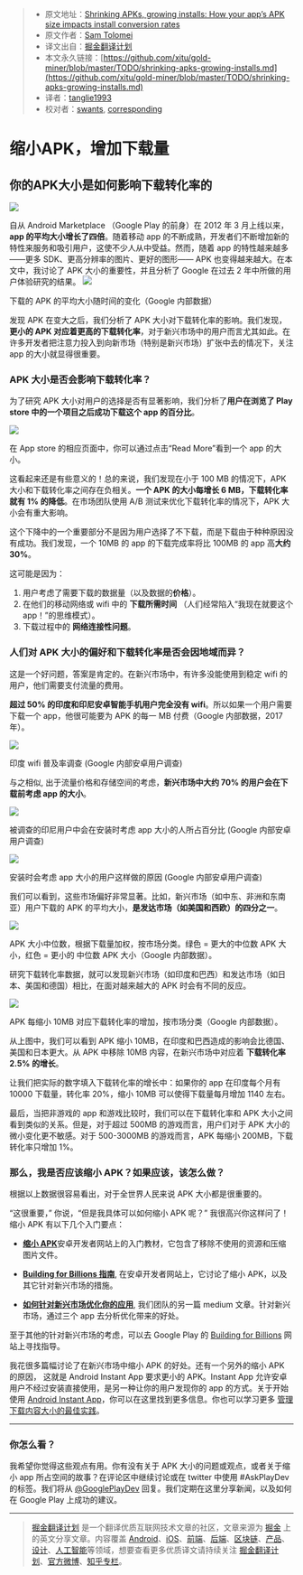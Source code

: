 > * 原文地址：[Shrinking APKs, growing installs: How your app’s APK size impacts install conversion rates](https://medium.com/googleplaydev/shrinking-apks-growing-installs-5d3fcba23ce2)
> * 原文作者：[Sam Tolomei](https://medium.com/@samueltolomei?source=post_header_lockup)
> * 译文出自：[掘金翻译计划](https://github.com/xitu/gold-miner)
> * 本文永久链接：[https://github.com/xitu/gold-miner/blob/master/TODO/shrinking-apks-growing-installs.md](https://github.com/xitu/gold-miner/blob/master/TODO/shrinking-apks-growing-installs.md)
> * 译者：[tanglie1993](https://github.com/tanglie1993)
> * 校对者：[swants](http://www.swants.cn), [corresponding](https://github.com/corresponding)

# 缩小APK，增加下载量

## 你的APK大小是如何影响下载转化率的

![](https://cdn-images-1.medium.com/max/800/0*f1gQ1k1n3_d4-x9t.)

自从 Android Marketplace （Google Play 的前身）在 2012 年 3 月上线以来，**app 的平均大小增长了四倍**。随着移动 app 的不断成熟，开发者们不断增加新的特性来服务和吸引用户，这使不少人从中受益。然而，随着 app 的特性越来越多——更多 SDK、更高分辨率的图片、更好的图形—— APK 也变得越来越大。在本文中，我讨论了 APK 大小的重要性，并且分析了 Google 在过去 2 年中所做的用户体验研究的结果。
![](https://cdn-images-1.medium.com/max/800/0*nLLV6VxsHaagxgCk.)

下载的 APK 的平均大小随时间的变化（Google 内部数据）

发现 APK 在变大之后，我们分析了 APK 大小对下载转化率的影响。我们发现，**更小的 APK 对应着更高的下载转化率**，对于新兴市场中的用户而言尤其如此。在许多开发者把注意力投入到向新市场（特别是新兴市场）扩张中去的情况下，关注 app 的大小就显得很重要。

### **APK 大小是否会影响下载转化率？**

为了研究 APK 大小对用户的选择是否有显著影响，我们分析了**用户在浏览了 Play store 中的一个项目之后成功下载这个 app 的百分比**。

![](https://cdn-images-1.medium.com/max/800/1*XxnZXaLarvTKJD-pnhVBUg.png)

在 App store  的相应页面中，你可以通过点击“Read More”看到一个 app 的大小。

这看起来还是有些意义的！总的来说，我们发现在小于 100 MB 的情况下，APK 大小和下载转化率之间存在负相关。**一个 APK 的大小每增长 6 MB，下载转化率就有 1% 的降低**。在市场团队使用 A/B 测试来优化下载转化率的情况下，APK 大小会有重大影响。

这个下降中的一个重要部分不是因为用户选择了不下载，而是下载由于种种原因没有成功。我们发现，一个 10MB 的 app 的下载完成率将比 100MB 的 app 高**大约 30%**。

这可能是因为：

1. 用户考虑了需要下载的数据量（以及数据的**价格**）。
2. 在他们的移动网络或 wifi 中的 **下载所需时间** （人们经常陷入“我现在就要这个 app！”的思维模式）。
3. 下载过程中的 **网络连接性问题**。

### **人们对 APK 大小的偏好和下载转化率是否会因地域而异？**

这是一个好问题，答案是肯定的。在新兴市场中，有许多没能使用到稳定 wifi 的用户，他们需要支付流量的费用。

**超过 50% 的印度和印尼安卓智能手机用户完全没有 wifi**。所以如果一个用户需要下载一个 app，他很可能要为 APK 的每一 MB 付费（Google 内部数据，2017年）。

![](https://cdn-images-1.medium.com/max/800/0*TNaKtrVPw31uV3me.)

印度 wifi 普及率调查 (Google 内部安卓用户调查)

与之相似, 出于流量价格和存储空间的考虑，**新兴市场中大约 70% 的用户会在下载前考虑 app 的大小**。

![](https://cdn-images-1.medium.com/max/800/0*OH32EpFgpqb-tm2P.)

被调查的印尼用户中会在安装时考虑 app 大小的人所占百分比 (Google 内部安卓用户调查)

![](https://cdn-images-1.medium.com/max/800/0*juzFS4rHk1SJqa5a.)

安装时会考虑 app 大小的用户这样做的原因 (Google 内部安卓用户调查)

我们可以看到，这些市场偏好非常显著。比如，新兴市场（如中东、非洲和东南亚）用户下载的 APK 的平均大小，**是发达市场（如美国和西欧）的四分之一**。

![](https://cdn-images-1.medium.com/max/800/0*PgaK63Sz_T4s0Ezw.)

APK 大小中位数，根据下载量加权，按市场分类。绿色 = 更大的中位数 APK 大小，红色 = 更小的 中位数 APK 大小（Google 内部数据）。

研究下载转化率数据，就可以发现新兴市场（如印度和巴西）和发达市场（如日本、美国和德国）相比，在面对越来越大的 APK 时会有不同的反应。

![](https://cdn-images-1.medium.com/max/800/1*oa_4HPWrqANWG7WKwJl3OQ.png)

APK 每缩小 10MB 对应下载转化率的增加，按市场分类（Google 内部数据）。

从上图中，我们可以看到 APK 缩小 10MB，在印度和巴西造成的影响会比德国、美国和日本更大。从 APK 中移除 10MB 内容，在新兴市场中对应着 **下载转化率 2.5% 的增长**。

让我们把实际的数字填入下载转化率的增长中：如果你的 app 在印度每个月有 10000 下载量，转化率 20%，缩小 10MB 可以使得下载量每月增加 1140 左右。

最后，当把非游戏的 app 和游戏比较时，我们可以在下载转化率和 APK 大小之间看到类似的关系。但是，对于超过 500MB 的游戏而言，用户们对于 APK 大小的微小变化更不敏感。对于 500-3000MB 的游戏而言，APK 每缩小 200MB，下载转化率只增加 1%。

### **那么，我是否应该缩小 APK？如果应该，该怎么做？**

根据以上数据很容易看出，对于全世界人民来说 APK 大小都是很重要的。

“这很重要，” 你说，“但是我具体可以如何缩小 APK 呢？” 我很高兴你这样问了！缩小 APK 有以下几个入门要点：

*   [**缩小 APK**](https://developer.android.com/topic/performance/reduce-apk-size.html)安卓开发者网站上的入门教材，它包含了移除不使用的资源和压缩图片文件。

*   [**Building for Billions 指南**](https://developer.android.com/develop/quality-guidelines/building-for-billions.html), 在安卓开发者网站上，它讨论了缩小 APK，以及其它针对新兴市场的措施。
*   [**如何针对新兴市场优化你的应用**](https://medium.com/googleplaydev/how-to-optimize-your-android-app-for-emerging-markets-7124c4180fc), 我们团队的另一篇 medium 文章。针对新兴市场，通过三个 app 去分析优化带来的好处。

至于其他的针对新兴市场的考虑，可以去 Google Play 的 [Building for Billions](https://developer.android.com/topic/billions/index.html) 网站上寻找指导。

我花很多篇幅讨论了在新兴市场中缩小 APK 的好处。还有一个另外的缩小 APK 的原因，
这就是 Android Instant App 要求更小的 APK。Instant App 允许安卓用户不经过安装直接使用，是另一种让你的用户发现你的 app 的方式。关于开始使用 [Android Instant App](https://developer.android.com/topic/instant-apps/index.html)，你可以在这里找到更多信息。你也可以学习更多 [管理下载内容大小的最佳实践](https://android-developers.googleblog.com/2017/08/android-instant-apps-best-practices-for.html)。

* * *

### 你怎么看？

我希望你觉得这些观点有用。你有没有关于 APK 大小的问题或观点，或者关于缩小 app 所占空间的故事？在评论区中继续讨论或在 twitter 中使用 #AskPlayDev 的标签。我们将从 [@GooglePlayDev](http://twitter.com/googleplaydev) 回复。我们定期在这里分享新闻，以及如何在 Google Play 上成功的建议。


---

> [掘金翻译计划](https://github.com/xitu/gold-miner) 是一个翻译优质互联网技术文章的社区，文章来源为 [掘金](https://juejin.im) 上的英文分享文章。内容覆盖 [Android](https://github.com/xitu/gold-miner#android)、[iOS](https://github.com/xitu/gold-miner#ios)、[前端](https://github.com/xitu/gold-miner#前端)、[后端](https://github.com/xitu/gold-miner#后端)、[区块链](https://github.com/xitu/gold-miner#区块链)、[产品](https://github.com/xitu/gold-miner#产品)、[设计](https://github.com/xitu/gold-miner#设计)、[人工智能](https://github.com/xitu/gold-miner#人工智能)等领域，想要查看更多优质译文请持续关注 [掘金翻译计划](https://github.com/xitu/gold-miner)、[官方微博](http://weibo.com/juejinfanyi)、[知乎专栏](https://zhuanlan.zhihu.com/juejinfanyi)。
